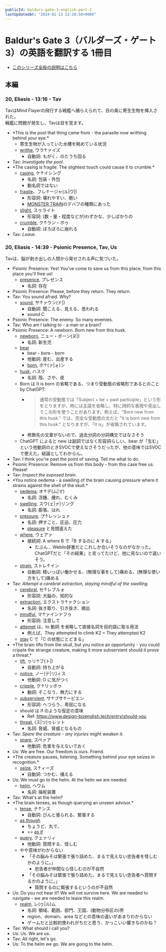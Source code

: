 ```yaml
---
publicId: baldurs-gate-3-english-part-1
lastUpdatedAt: "2024-01-13 12:20:50+0000"
---
```


# Baldur's Gate 3（バルダーズ・ゲート3）の英語を翻訳する 1冊目

- [このシリーズ全般の説明はこちら](./baldurs-gate-3-english-index.html)

## 本編

### 20, Eliasis - 13:16 - Tav

TavはMind Flayerの飛行する戦艦へ捕らえられて、目の奥に寄生生物を挿入された。  
戦艦に問題が発生し、Tavは目を覚ます。

- \*This is the pool that thing came from - the parasite now writhing behind your eye.\*
  - 寄生生物が入っていた水槽を眺めている状況
  - [writhe](https://ejje.weblio.jp/content/writhe), ウラ↑ァイズ
    - 自動詞: もがく、のたうち回る
- Tav: _Investigate the pool._
- \*The casing is fragile. The slightest touch could cause it to crumble.\*
  - [casing](https://ejje.weblio.jp/content/casing), ケ↑イシング
    - 名詞: 包装・外包
    - 動名詞ではない
  - [fragile](https://ejje.weblio.jp/content/fragile)、フレ↑ージャ(ル|ウ|)
    - 形容詞: 壊れやすい、脆い
    - [MONSTER TRAIN](https://store.steampowered.com/app/1102190/Monster_Train/)のデバフの種類にあった
  - [slight](https://ejje.weblio.jp/content/slight), スゥライト
    - 形容詞: (数・量・程度などが)わずかな、少しばかりの
  - [crumble](https://ejje.weblio.jp/content/crumble), ク↑ラン・ボゥ
    - 自動詞: ぼろぼろに崩れる
- Tav: _Leave._

### 20, Eliasis - 14:39 - Psionic Presence, Tav, Us

Tavは、脳が剥き出しの人間から発せされる声に気づいた。

- Psionic Presence: Yes! You've come to save us from this place, from this place you'll free us!
  - [presence](https://ejje.weblio.jp/content/presence), プレゼンス
    - 名詞: 存在
- Psionic Presence: Please, before they return. They return.
- Tav: You sound afraid. Why?
  - [sound](https://ejje.weblio.jp/content/sound), サ↑ァウン(ド|)
    - 自動詞: 聞こえる、見える、思われる
    - sound C
- Psionic Presence: The enemy. So many enemies.
- Tav: Who am I talking to - a man or a brain?
- Psionic Presence: A newborn. Born new from this husk.
  - [newborn](https://ejje.weblio.jp/content/newborn), ニュー・ボーン(ヌ|)
    - 名詞: 新生児
  - [bear](https://ejje.weblio.jp/content/bear)
    - bear - bore - born
    - 他動詞: 産む、出産する
    - [born](https://ejje.weblio.jp/content/born), ボ↑(ァ|ォ)ン
  - [husk](https://ejje.weblio.jp/content/husk), ハスク
    - 名詞: 殻、さや、皮
  - Born は It is born の省略である、つまり受動態の省略形であるとのこと by ChatGPT:
    - > 通常の受動態では「Subject + be + past participle」という形をとりますが、時には主語を省略し、特に詩的な表現や見出しでこの形を使うことがあります。例えば、"Born new from this husk." では、完全な受動態の文だと "It is born new from this husk." となりますが、「It is」が省略されています。
    - 修飾先の文章がないので、過去分詞の分詞構文ではなさそう
  - ChatGPT によると new は副詞ではなく形容詞らしい、bear が「生む」という他動詞のときSVOCで使えなさそうだったが、他の意味ではSVOCで使えた。結論としてわからん。
- Tav: I think you're past the point of saving. Tell me what to do.
- Psionic Presence: Remove us from this body - from this case free us. Please!
- Tav: _Inspect the exposed brain._
- \*You notice oedema - a swelling of the brain causing pressure where it strains against the shell of the skull.\*
  - [oedema](https://ejje.weblio.jp/content/oedema), オ↑デ(ム|マ)
    - 名詞: 浮腫、腫れ、むくみ
  - [swelling](https://ejje.weblio.jp/content/swelling), スウ(ェ|ァ)リング
    - 名詞: 膨張、はれ
  - [pressure](https://ejje.weblio.jp/content/pressure), プ↑レッシュァ
    - 名詞: 押すこと、圧迫、圧力
    - [pleasure](https://ejje.weblio.jp/content/pleasure) と見間違えた
  - [where](https://ejje.weblio.jp/content/where), ウェアァ
    - 接続詞: A where B で「B するのに A する」
      - たぶん... Weblio辞書だとこれしか合いそうなのがなかった。ChatGPTだと「その結果」と言ってたけど、他に見ないので違いそう。
  - [strain](https://ejje.weblio.jp/content/strain), ストレ↑イン
    - 自動詞: 精いっぱい働かせる、(無理な事をして)痛める、(無理な使い方をして)痛める
- Tav: _Attempt a cerebral extraction, staying mindful of the swelling._
  - [cerebral](https://ejje.weblio.jp/content/cerebral), セ↑レブルォ
    - 形容詞: 大脳の、知的な
  - [extraction](https://ejje.weblio.jp/content/extraction), エクストラ↑ァクション
    - 名詞: 抜き取り、引き抜き、摘出
  - [mindful](https://ejje.weblio.jp/content/mindful), マ↑ァインドフゥ
    - 形容詞: 注意して
  - [attempt](https://ejje.weblio.jp/content/attempt) は、to 動詞 を省略して直接名詞を目的語に取る用法
    - 例えば、They attempted to climb K2 = They attempted K2
  - [stay](https://ejje.weblio.jp/content/stay) C で「C の状態にとどまる」
- \*The brain lifts from the skull, but you notice an opportunity - you could cripple the strange creature, making it more subservient should it prove a threat.\*
  - [lift](https://ejje.weblio.jp/content/lift), ゥリ↑フ(ト|)
    - 自動詞: 持ち上がる
  - [notice](https://ejje.weblio.jp/content/notice), ノー(テ|リ)ィス
    - 他動詞: O に気がつく
  - [cripple](https://ejje.weblio.jp/content/cripple), ク↑リッポゥ
    - 動詞: そこなう、無力にする
  - [subservient](https://ejje.weblio.jp/content/subservient), サ↑ブサ↑ービエン
    - 形容詞: へつらう、卑屈になる
  - should は if のような仮定の意味
    - Ref: https://www.design-bizenglish.tech/entry/should-you
  - [threat](https://ejje.weblio.jp/content/threat), (ス|ツ)ゥレット
    - 名詞: 脅威、脅威となるもの
- Tav: _Spare the creature - any injuries might weaken it._
  - [spare](https://ejje.weblio.jp/content/spare), スペァア
    - 他動詞: 危害を与えないでおく
- Us: We are free. Our freedom is ours. Friend.
- \*The creature pauses, listening. Something behind your eye seizes in recognition.\*
  - [seize](https://ejje.weblio.jp/content/seize), ス↑ィーズ
    - 自動詞: つかむ、捕える
- Us: We must go to the helm. At the helm we are needed.
  - [helm](https://ejje.weblio.jp/content/helm), ヘウム
    - 名詞: 操舵装置
- Tav: What's at the helm?
- \*The brain tenses, as though querying an unseen advisor.\*
  - [tense](https://ejje.weblio.jp/content/tense), テ↑ンス
    - 自動詞: ぴんと張られる、緊張する
  - [as though](https://ejje.weblio.jp/content/as+though)
    - ちょうど、丸で、
    - == [as if](https://ejje.weblio.jp/content/as+if)
  - [query](https://ejje.weblio.jp/content/query), クェァリィ
    - 他動詞: 質問する、怪しむ
  - やや意味がわからない
    - 「その脳みそは緊張で張り詰めた、まるで見えない忠告者を怪しむかのように。」
      - 忠告者が仲間なら怪しむのが不自然
    - 「その脳みそは緊張で張り詰めた、まるで見えない忠告者へ質問するかのように。」
      - 質問するのに緊張するというのが不自然
- Us: Do you not hear it? We will not survive here. We are needed to navigate - we are needed to leave this realm.
  - [realm](https://ejje.weblio.jp/content/realm), レ(ゥ|ル)ム
    - 名詞: 領域、範囲、部門、王国、(動物分布区の)界
    - region、domain、area などとの意味の違いがあまりわからない
    - ゲームだと比較的使われがちだと思う、かっこいい響きなのかね？
- Tav: What should I call you?
- Us: Us. We are us.
- Tav: All right, let's go.
- Us: To the helm we go. We are going to the helm.
